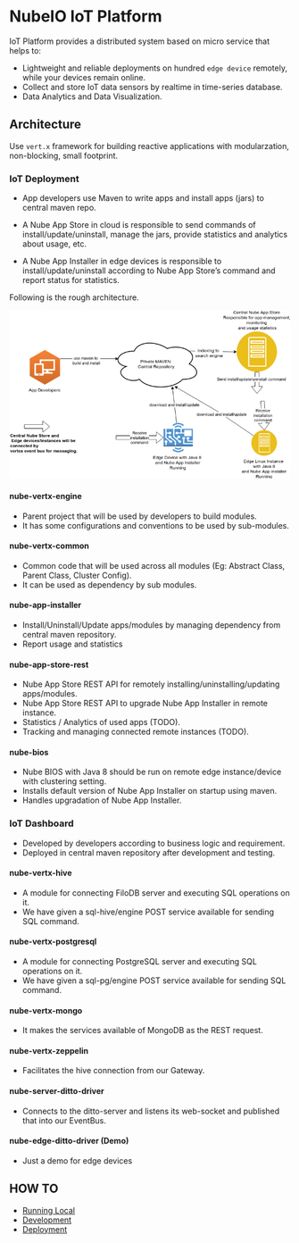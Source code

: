 # NubeIO IoT Platform

IoT Platform provides a distributed system based on micro service that helps to:

- Lightweight and reliable deployments on hundred `edge device` remotely, while your devices remain online.
- Collect and store IoT data sensors by realtime in time-series database.
- Data Analytics and Data Visualization.

## Architecture

Use `vert.x` framework for building reactive applications with modularzation, non-blocking, small footprint.

### IoT Deployment

- App developers use Maven to write apps and install apps (jars) to central maven repo.

- A Nube App Store in cloud is responsible to send commands of install/update/uninstall, manage the jars, provide statistics and analytics about usage, etc.

- A Nube App Installer in edge devices is responsible to install/update/uninstall according to Nube App Store’s command and report status for statistics.

Following is the rough architecture.

![nube-vertx-engine architecture](docs/nube-app-store.png?raw=true "Architecture of Nube vert.x Engine")

#### nube-vertx-engine

- Parent project that will be used by developers to build modules.
- It has some configurations and conventions to be used by sub-modules.

#### nube-vertx-common

- Common code that will be used across all modules (Eg: Abstract Class, Parent Class, Cluster Config).
- It can be used as dependency by sub modules.

#### nube-app-installer

- Install/Uninstall/Update apps/modules by managing dependency from central maven repository.
- Report usage and statistics

#### nube-app-store-rest

- Nube App Store REST API for remotely installing/uninstalling/updating apps/modules.
- Nube App Store REST API to upgrade Nube App Installer in remote instance.
- Statistics / Analytics of used apps (TODO).
- Tracking and managing connected remote instances (TODO).

#### nube-bios

- Nube BIOS with Java 8 should be run on remote edge instance/device with clustering setting.
- Installs default version of Nube App Installer on startup using maven.
- Handles upgradation of Nube App Installer.

### IoT Dashboard

- Developed by developers according to business logic and requirement.
- Deployed in central maven repository after development and testing.

#### nube-vertx-hive

- A module for connecting FiloDB server and executing SQL operations on it.
- We have given a sql-hive/engine POST service available for sending SQL command.

#### nube-vertx-postgresql

- A module for connecting PostgreSQL server and executing SQL operations on it.
- We have given a sql-pg/engine POST service available for sending SQL command.

#### nube-vertx-mongo

- It makes the services available of MongoDB as the REST request.

#### nube-vertx-zeppelin

- Facilitates the hive connection from our Gateway.

#### nube-server-ditto-driver

- Connects to the ditto-server and listens its web-socket and published that into our EventBus.

#### nube-edge-ditto-driver (Demo)

- Just a demo for edge devices

## HOW TO

- [Running Local](./HOWTO.md#Run-Local)
- [Development](./HOWTO.md#Development)
- [Deployment](./HOWTO.md#Deployment)